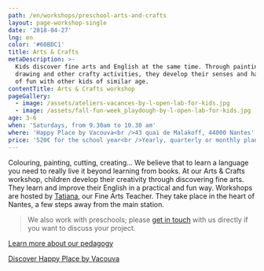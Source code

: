 ```yaml
---
path: /en/workshops/preschool-arts-and-crafts
layout: page-workshop-single
date: '2018-04-27'
lng: en
color: '#60BDC1'
title: Arts & Crafts
metaDescription: >-
  Kids discover fine arts and English at the same time. Through painting,
  drawing and other crafty activities, they develop their senses and have a lot
  of fun with other kids of similar age. 
contentTitle: Arts & Crafts workshop
pageGallery:
  - image: /assets/ateliers-vacances-by-l-open-lab-for-kids.jpg
  - image: /assets/fall-fun-week_playdough-by-l-open-lab-for-kids.jpg
age: 3-6
when: 'Saturdays, from 9.30am to 10.30 am'
where: 'Happy Place by Vacouva<br />43 quai de Malakoff, 44000 Nantes'
price: '520€ for the school year<br />Yearly, quarterly or monthly plans available'
---
```

Colouring, painting, cutting, creating… We believe that to learn a language you need to really live it beyond learning from books. At our Arts & Crafts workshop, children develop their creativity through discovering fine arts. They learn and improve their English in a practical and fun way. Workshops are hosted by [Tatiana](/en/team), our Fine Arts Teacher. They take place in the heart of Nantes, a few steps away from the main station.

> We also work with preschools; please [get in touch](/en/contact-us) with us directly if you want to discuss your project.

[Learn more about our pedagogy](/en/pedagogy)

[Discover Happy Place by Vacouva](/en/workshops)
